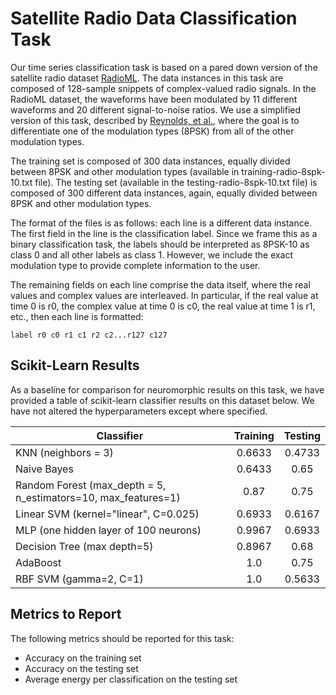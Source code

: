 # Satellite Radio Data Classification Task

Our time series classification task is based on a pared down version of the satellite radio dataset [RadioML](https://www.deepsig.io/datasets). The data instances in this task are composed of 128-sample snippets of complex-valued radio signals.  In the RadioML dataset, the waveforms have been modulated by 11 different waveforms and 20 different signal-to-noise ratios.  We use a simplified version of this task, described by [Reynolds, et al.](http://neuromorphic.eecs.utk.edu/publications/2018-07-24-a-comparison-of-neuromorphic-classification-tasks/), where the goal is to differentiate one of the modulation types (8PSK) from all of the other modulation types.  

The training set is composed of 300 data instances, equally divided between 8PSK and other modulation types (available in training-radio-8spk-10.txt file).  The testing set (available in the testing-radio-8spk-10.txt file) is composed of 300 different data instances, again, equally divided between 8PSK and other modulation types.

The format of the files is as follows: each line is a different data instance.  The first field in the line is the classification label.  Since we frame this as a binary classification task, the labels should be interpreted as 8PSK-10 as class 0 and all other labels as class 1.  However, we include the exact modulation type to provide complete information to the user. 

The remaining fields on each line comprise the data itself, where the real values and complex values are interleaved. In particular, if the real value at time 0 is r0, the complex value at time 0 is c0, the real value at time 1 is r1, etc., then each line is formatted:

`label r0 c0 r1 c1 r2 c2...r127 c127`

## Scikit-Learn Results

As a baseline for comparison for neuromorphic results on this task, we have provided a table of scikit-learn classifier results on this dataset below.  We have not altered the hyperparameters except where specified. 

| Classifier | Training | Testing |
| --- | :---: | :---: |
| KNN (neighbors = 3) | 0.6633 | 0.4733 |
| Naive Bayes | 0.6433 | 0.65 |
| Random Forest (max_depth = 5, n_estimators=10, max_features=1) | 0.87 | 0.75 | 
| Linear SVM (kernel="linear", C=0.025) | 0.6933 | 0.6167 |
| MLP (one hidden layer of 100 neurons) | 0.9967 | 0.6933 | 
| Decision Tree (max depth=5) | 0.8967 | 0.68 |
| AdaBoost | 1.0 | 0.75 | 
| RBF SVM (gamma=2, C=1) | 1.0 | 0.5633 |

## Metrics to Report

The following metrics should be reported for this task:
- Accuracy on the training set
- Accuracy on the testing set
- Average energy per classification on the testing set
